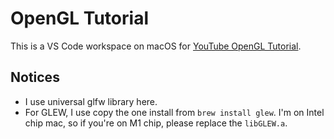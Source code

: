 # OpenGL Tutorial

This is a VS Code workspace on macOS for [YouTube OpenGL Tutorial](https://www.youtube.com/playlist?list=PLlrATfBNZ98foTJPJ_Ev03o2oq3-GGOS2).

## Notices
- I use universal glfw library here.
- For GLEW, I use copy the one install from `brew install glew`. I'm on Intel chip mac, so if you're on M1 chip, please replace the `libGLEW.a`.
